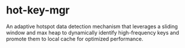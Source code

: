 # hot-key-mgr
An adaptive hotspot data detection mechanism that leverages a sliding window and max heap to dynamically identify high-frequency keys and promote them to local cache for optimized performance.
